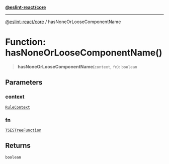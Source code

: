 [**@eslint-react/core**](../README.md)

***

[@eslint-react/core](../README.md) / hasNoneOrLooseComponentName

# Function: hasNoneOrLooseComponentName()

> **hasNoneOrLooseComponentName**(`context`, `fn`): `boolean`

## Parameters

### context

[`RuleContext`](../-internal-/type-aliases/RuleContext.md)

### fn

[`TSESTreeFunction`](../-internal-/type-aliases/TSESTreeFunction.md)

## Returns

`boolean`
